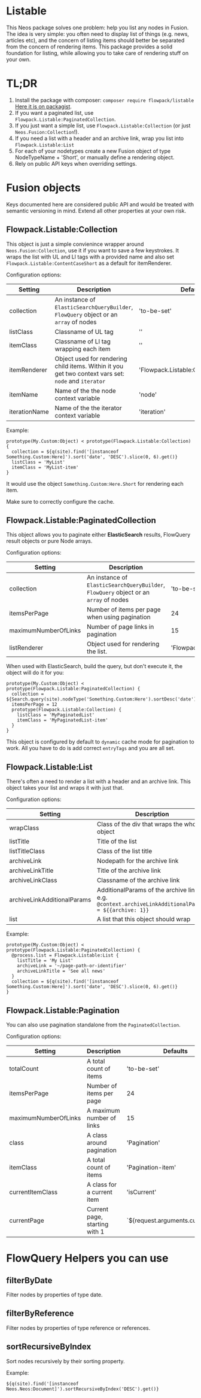 # Listable

This Neos package solves one problem: help you list any nodes in Fusion.
The idea is very simple: you often need to display list of things (e.g. news, articles etc), and the concern of listing items should better be separated from the concern of rendering items. This package provides a solid foundation for listing, while allowing you to take care of rendering stuff on your own.

# TL;DR

1. Install the package with composer: `composer require flowpack/listable` [Here it is on packagist](https://packagist.org/packages/flowpack/listable).
2. If you want a paginated list, use `Flowpack.Listable:PaginatedCollection`.
3. If you just want a simple list, use `Flowpack.Listable:Collection` (or just `Neos.Fusion:Collection`!).
4. If you need a list with a header and an archive link, wrap you list into `Flowpack.Listable:List`
5. For each of your nodetypes create a new Fusion object of type NodeTypeName + 'Short', or manually define a rendering object.
6. Rely on public API keys when overriding settings.

# Fusion objects

Keys documented here are considered public API and would be treated with semantic versioning in mind. Extend all other properties at your own risk.

## Flowpack.Listable:Collection

This object is just a simple convienince wrapper around `Neos.Fusion:Collection`, use it if you want to save a few keystrokes.
It wraps the list with UL and LI tags with a provided name and also set `Flowpack.Listable:ContentCaseShort` as a default for itemRenderer.

Configuration options:

| Setting | Description | Defaults |
|---------|-------------|----------|
| collection | An instance of `ElasticSearchQueryBuilder`, `FlowQuery` object or an `array` of nodes | 'to-be-set' |
| listClass | Classname of UL tag | '' |
| itemClass | Classname of LI tag wrapping each item | '' |
| itemRenderer | Object used for rendering child items. Within it you get two context vars set: `node` and `iterator` | 'Flowpack.Listable:ContentCaseShort' |
| itemName | Name of the the node context variable | 'node' |
| iterationName | Name of the the iterator context variable | 'iteration' |

Example:

```
prototype(My.Custom:Object) < prototype(Flowpack.Listable:Collection) {
  collection = ${q(site).find('[instanceof Something.Custom:Here]').sort('date', 'DESC').slice(0, 6).get()}
  listClass = 'MyList'
  itemClass = 'MyList-item'
}
```

It would use the object `Something.Custom:Here.Short` for rendering each item.

Make sure to correctly configure the cache.

## Flowpack.Listable:PaginatedCollection

This object allows you to paginate either **ElasticSearch** results, FlowQuery result objects or pure Node arrays.

Configuration options:

| Setting | Description | Defaults |
|---------|-------------|----------|
| collection | An instance of `ElasticSearchQueryBuilder`, `FlowQuery` object or an `array` of nodes | 'to-be-set' |
| itemsPerPage | Number of items per page when using pagination | 24 |
| maximumNumberOfLinks | Number of page links in pagination | 15 |
| listRenderer | Object used for rendering the list. | 'Flowpack.Listable:Collection' |

When used with ElasticSearch, build the query, but don't execute it, the object will do it for you:

```
prototype(My.Custom:Object) < prototype(Flowpack.Listable:PaginatedCollection) {
  collection = ${Search.query(site).nodeType('Something.Custom:Here').sortDesc('date')}
  itemsPerPage = 12
  prototype(Flowpack.Listable:Collection) {
    listClass = 'MyPaginatedList'
    itemClass = 'MyPaginatedList-item'
  }
}
```

This object is configured by default to `dynamic` cache mode for pagination to work. All you have to do is add correct `entryTags` and you are all set.

## Flowpack.Listable:List

There's often a need to render a list with a header and an archive link.
This object takes your list and wraps it with just that.

Configuration options:

| Setting | Description | Defaults |
|---------|-------------|----------|
| wrapClass | Class of the div that wraps the whole object | '' |
| listTitle | Title of the list | '' |
| listTitleClass | Class of the list title | '' |
| archiveLink | Nodepath for the archive link | '' |
| archiveLinkTitle | Title of the archive link | '' |
| archiveLinkClass | Classname of the archive link | '' |
| archiveLinkAdditionalParams | AdditionalParams of the archive link, e.g. `@context.archiveLinkAdditionalParams = ${{archive: 1}}` | {} |
| list | A list that this object should wrap | `value` |

Example:

```
prototype(My.Custom:Object) < prototype(Flowpack.Listable:PaginatedCollection) {
  @process.list = Flowpack.Listable:List {
    listTitle = 'My List'
    archiveLink = '~/page-path-or-identifier'
    archiveLinkTitle = 'See all news'
  }
  collection = ${q(site).find('[instanceof Something.Custom:Here]').sort('date', 'DESC').slice(0, 6).get()}
}
```

## Flowpack.Listable:Pagination

You can also use pagination standalone from the `PaginatedCollection`.

Configuration options:

| Setting | Description | Defaults |
|---------|-------------|----------|
| totalCount | A total count of items | 'to-be-set' |
| itemsPerPage | Number of items per page | 24 |
| maximumNumberOfLinks | A maximum number of links | 15 |
| class | A class around pagination | 'Pagination' |
| itemClass | A total count of items | 'Pagination-item' |
| currentItemClass | A class for a current item | 'isCurrent' |
| currentPage | Current page, starting with 1 | `${request.arguments.currentPage || 1}` |

# FlowQuery Helpers you can use

## filterByDate

Filter nodes by properties of type date.

## filterByReference

Filter nodes by properties of type reference or references.

## sortRecursiveByIndex

Sort nodes recursively by their sorting property.

Example:

    ${q(site).find('[instanceof Neos.Neos:Document]').sortRecursiveByIndex('DESC').get()}
